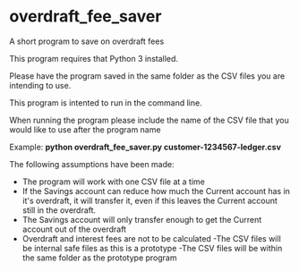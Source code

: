 # overdraft_fee_saver
A short program to save on overdraft fees

This program requires that Python 3 installed.

Please have the program saved in the same folder as the CSV files you are intending to use.

This program is intented to run in the command line.

When running the program please include the name of the CSV file that you would like to use after the program name

Example: **python overdraft_fee_saver.py customer-1234567-ledger.csv**

The following assumptions have been made:
- The program will work with one CSV file at a time
- If the Savings account can reduce how much the Current account has in it's overdraft, it will transfer it, even if this leaves the Current account still in the overdraft.
- The Savings account will only transfer enough to get the Current account out of the overdraft
- Overdraft and interest fees are not to be calculated
-The CSV files will be internal safe files as this is a prototype
-The CSV files will be within the same folder as the prototype program
